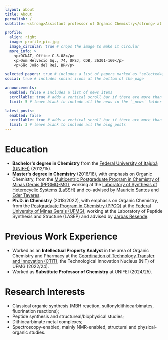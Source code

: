 ```yaml
---
layout: about
title: About
permalink: /
subtitle: <strong>Assistant professor of Organic Chemistry</strong> at <a href="https://ufsj.edu.br" title="Federal University of São João del Rei">UFSJ</a> and a member of the <a href="https://ufsj.edu.br/gpqo/grupo.php" title="Research Group in Organic Chemistry Laboratory">GPQO Lab</a>.

profile:
  align: right
  image: profile_pic.jpg
  image_circular: true # crops the image to make it circular
  more_info: >
    <p>DCNAT, Office C-3.08</p>
    <p>Dom Helvécio Sq., 74, UFSJ, CDB, 36301-160</p>
    <p>São João del Rei, BR</p>

selected_papers: true # includes a list of papers marked as "selected={true}"
social: true # includes social icons at the bottom of the page

announcements:
  enabled: false # includes a list of news items
  scrollable: true # adds a vertical scroll bar if there are more than 3 news items
  limit: 5 # leave blank to include all the news in the `_news` folder

latest_posts:
  enabled: false
  scrollable: true # adds a vertical scroll bar if there are more than 3 new posts items
  limit: 3 # leave blank to include all the blog posts
---
```


# **Education**

- **Bachelor's degree in Chemistry** from the [Federal University of Itajubá (UNIFEI)](https://unifei.edu.br/) (2012/15).
- **Master's degree in Chemistry** (2016/18), with emphasis on Organic Chemistry, from the [Multicentric Postgraduate Program in Chemistry of Minas Gerais (PPGMQ-MG)](https://ppgmqmg.com.br/), working at the [Laboratory of Synthesis of Heterocyclic Systems (LaSSH)](https://pnipe.mcti.gov.br/laboratory/7012) and co-advised by [Maurício Santos](https://scholar.google.com/citations?user=iH7Lf3wAAAAJ&hl=en&oi=ao) and [Eder Tavares](https://scholar.google.com/citations?user=9K9DqygAAAAJ&hl=en&oi=ao).
- **Ph.D. in Chemistry** (2018/2022), with emphasis on Organic Chemistry, from the [Postgraduate Program in Chemistry (PPGQ)](https://ppg.qui.ufmg.br/) at the [Federal University of Minas Gerais (UFMG)](https://ufmg.br/), working at the Laboratory of Peptide Synthesis and Structure (LASEP) and advised by [Jarbas Resende](https://scholar.google.com/citations?user=V6KKdR8AAAAJ&hl=en&oi=ao).

# **Previous Work Experience**

- Worked as an **Intellectual Property Analyst** in the area of Organic Chemistry and Pharmacy at the [Coordination of Technology Transfer and Innovation (CTIT)](http://www.ctit.ufmg.br/), the Technological Innovation Nucleus (NIT) of UFMG (2022/24).
- Worked as **Substitute Professor of Chemistry** at UNIFEI (2024/25). 

# **Research Interests**

 - Classical organic synthesis (MBH reaction, sulfonyldithiocarbimates, fluorination reactions);
 - Peptide synthesis and structureal/biophysical studies;
 - Dithiocarbimate metal complexes;
 - Spectroscopy-enabled, mainly NMR-enabled, structural and physical-organic studies.
